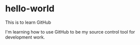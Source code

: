 # hello-world
This is to learn GitHub

I'm learning how to use GitHub to be my source control tool for development work.

